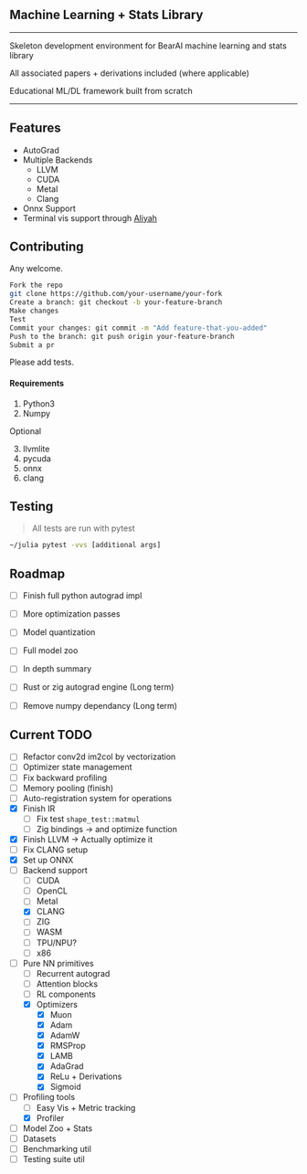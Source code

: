 ## Machine Learning + Stats Library 

---
Skeleton development environment for BearAI machine learning and stats library

All associated papers + derivations included (where applicable)

Educational ML/DL framework built from scratch 

---

## Features 

- AutoGrad
- Multiple Backends
    - LLVM 
    - CUDA
    - Metal
    - Clang 
- Onnx Support 
- Terminal vis support through [Aliyah](https://github.com/lovechants/Aliyah/tree/main)

## Contributing 
Any welcome.
```bash
Fork the repo
git clone https://github.com/your-username/your-fork
Create a branch: git checkout -b your-feature-branch
Make changes
Test 
Commit your changes: git commit -m "Add feature-that-you-added"
Push to the branch: git push origin your-feature-branch
Submit a pr
```
Please add tests.

#### Requirements
1. Python3
2. Numpy

Optional

3. llvmlite
4. pycuda
5. onnx 
6. clang 

## Testing 

> All tests are run with pytest

```bash
~/julia pytest -vvs [additional args]
```

## Roadmap
- [ ] Finish full python autograd impl 
- [ ] More optimization passes 
- [ ] Model quantization 
- [ ] Full model zoo 
- [ ] In depth summary 
- [ ] Rust or zig autograd engine (Long term)
- [ ] Remove numpy dependancy (Long term)


## Current TODO
- [ ] Refactor conv2d im2col by vectorization
- [ ] Optimizer state management
- [ ] Fix backward profiling 
- [ ] Memory pooling (finish)
- [ ] Auto-registration system for operations
- [x] Finish IR 
    - [ ] Fix test `shape_test::matmul`
    - [ ] Zig bindings -> and optimize function 
- [x] Finish LLVM -> Actually optimize it  
- [ ] Fix CLANG setup
- [x] Set up ONNX 
- [ ] Backend support 
    - [ ] CUDA 
    - [ ] OpenCL 
    - [ ] Metal 
    - [x] CLANG 
    - [ ] ZIG 
    - [ ] WASM 
    - [ ] TPU/NPU?
    - [ ] x86
- [ ] Pure NN primitives  
    - [ ] Recurrent autograd 
    - [ ] Attention blocks
    - [ ] RL components
    - [x] Optimizers 
        - [x] Muon 
        - [x] Adam 
        - [x] AdamW 
        - [x] RMSProp 
        - [x] LAMB 
        - [x] AdaGrad
        - [x] ReLu + Derivations 
        - [x] Sigmoid 
- [ ] Profiling tools 
    - [ ] Easy Vis + Metric tracking 
    - [x] Profiler
- [ ] Model Zoo + Stats
- [ ] Datasets
- [ ] Benchmarking util
- [ ] Testing suite util
